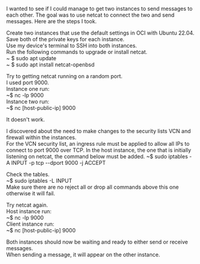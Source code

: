I wanted to see if I could manage to get two instances to send messages to each other.
The goal was to use netcat to connect the two and send messages. Here are the steps I took.

Create two instances that use the default settings in OCI with Ubuntu 22.04.  
Save both of the private keys for each instance.  
Use my device's terminal to SSH into both instances.  
Run the following commands to upgrade or install netcat.  
  ~ $ sudo apt update  
  ~ $ sudo apt install netcat-openbsd  

Try to getting netcat running on a random port.  
I used port 9000.  
Instance one run:  
  ~$ nc -lp 9000  
Instance two run:  
  ~$ nc [host-public-ip] 9000  

It doesn't work.  

I discovered about the need to make changes to the security lists VCN and firewall within the instances.  
For the VCN security list, an ingress rule must be applied to allow all IPs to connect to port 9000 over TCP.
In the host instance, the one that is initially listening on netcat, the command below must be added.
  ~$ sudo iptables -A INPUT -p tcp --dport 9000 -j ACCEPT  

Check the tables.  
  ~$ sudo iptables -L INPUT  
Make sure there are no reject all or drop all commands above this one otherwise it will fail.  

Try netcat again.  
Host instance run:  
  ~$ nc -lp 9000  
Client instance run:  
  ~$ nc [host-public-ip] 9000  

Both instances should now be waiting and ready to either send or receive messages.  
When sending a message, it will appear on the other instance.  

